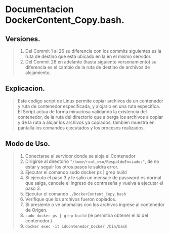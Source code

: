 # Documentacion DockerContent_Copy.bash.
## Versiones.
> 1. Del Commit 1 al 26 su diferencia con los commits siguientes es la ruta de destino que esta ubicado en la en el mismo servidor.
> 2. Del Commit 26 en adelante (hasta siguiente versonamiento) su diferencia es el cambio de la ruta de destino de archivos de alojamiento.
## Explicacion.
> Este codigo script de Linux permite copiar archivos de un contenedor y ruta de contenedor especificada, y alojarlo en una ruta especifica. El Script actua de forma minuciosa validando la existencia del contenedor, de la ruta del directorio que alberga los archivos a copiar y de la ruta a alojar los archivos ya copiados; tambien muestra en pantalla los comandos ejecutados y los procesos realizados.
## Modo de Uso.
> 1. Conectarse al servidor donde se aloja el Contenedor 
> 2. Dirigirse al directorio `"/home/root_wso/RespaldoEnviados"`, de no estar y seguir los otros pasos le saldra error.
> 3. Ejecutar el comando sudo docker ps | grep build
> 4. Si ejecuto el paso 3 y le salio un mensaje de password es normal que salga, cancele el ingreso de contraseña y vuelva a ejecutar el paso 3.
> 5. Ejecutar el comando `./DockerContent_Copy.bash`
> 6. Verifique que los archivos fueron copiados.
> 7. Si presiente o ve anomalias con los archivos ingrese al contenedor de Origen.
> 8. `sudo docker ps | grep build`         (le permitira obtener el Id del contenedor.)
> 9. `docker exec -it idContenedor_Docker /bin/bash`